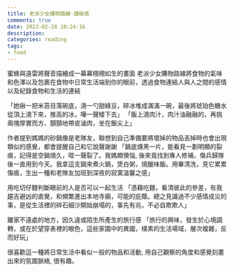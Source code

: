 ```yaml
---
title: 老派少女購物路線-讀後感
comments: true
date: 2022-02-28 20:24:16
description:
categories: reading
tags:
- food
---
```


蜜蜂與遠雷將聲音描繪成一幕幕栩栩如生的畫面
老派少女購物路線將食物的氣味和色澤以及包裹在食物中日常生活端到你的眼前，透過食物連結人與人之間的感情以及紀錄食物和生活的連結

「她揪一把米苔目落碗底，澆一勺甜綠豆，碎冰堆成滿滿一碗，最後將琥珀色糖水從頂上澆下來，推高的冰，嘩一聲矮下去」
「飯上澆肉汁，肉汁油融融的，再挑兩塊厚實而方、顫顫地帶皮滷肉，坐在飯尖上」

作者提到媽媽的砂鍋像是老隊友，聯想到自己準備要將壞掉的物品丟掉時也會出現類似的感覺，都會提醒自己和它說聲謝謝
「鍋底燻黑一片，能看見一劃明顯的裂痕，記得是空鍋燒久，哐一聲裂了。我媽頗懊惱, 後來竟找到專人修補，傷兵歸隊後一直用到今天。我拿這支鍋來煮火鍋，煲白粥，燒臘味飯。用畢清洗，見它累累傷痕，生出一種和老隊友加班到深夜的寂寞溫馨之感」

用吃切仔麵判斷眼前的人是否可以一起生活
「憑藉吃麵，看清彼此的參差，有我趨吉避凶的直覺，和頻繁進出本地寺廟，可能的庇蔭。總之見識過不少感情成災的事，是從生活裡的碎石細沙開始崩塌的，事先有兆，不必自欺欺人」

離家不遠處的地方，因久違或陌生所產生的旅行感
「旅行的興味，發生於心境調轉，或在於望穿表裡的眼色，這些家園中的異國，樸素的生活場域，層次複雜，反而好玩」

很喜歡這一種將日常生活中看似一般的物品和活動, 用自己觀察的角度和感覺刻畫出來的氛圍脈絡, 很有趣。
